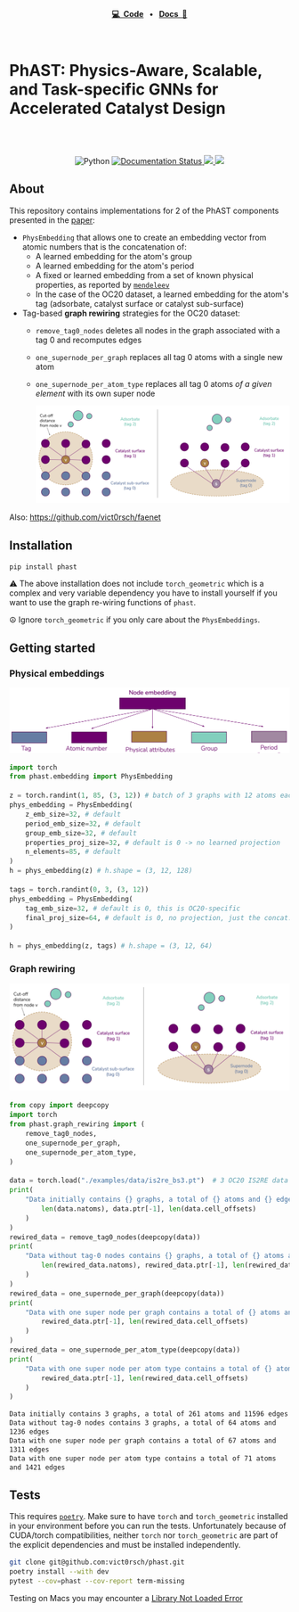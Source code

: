 <p align="center">
<br/>
<strong><a href="https://github.com/vict0rsch/phast" target="_blank">💻&nbsp;&nbsp;Code</a></strong>
<strong>&nbsp;&nbsp;•&nbsp;&nbsp;</strong>
<strong><a href="https://phast.readthedocs.io/" target="_blank">Docs&nbsp;&nbsp;📑</a></strong>
</p>

<br/>

# PhAST: Physics-Aware, Scalable, and Task-specific GNNs for Accelerated Catalyst Design
<br/><br/>
<p align="center">
    <a>
	    <img src='https://img.shields.io/badge/python-3.8%2B-blue' alt='Python' />
	</a>
	<a href='https://phast.readthedocs.io/en/latest/?badge=latest'>
    	<img src='https://readthedocs.org/projects/phast/badge/?version=latest' alt='Documentation Status' />
	</a>
    <a href="https://github.com/psf/black">
	    <img src='https://img.shields.io/badge/code%20style-black-black' />
	</a>
<a href="https://pytorch.org">
<img src="https://img.shields.io/badge/PyTorch-%23EE4C2C.svg?logo=PyTorch&logoColor=white"/>
</a>
</p>

## About

This repository contains implementations for 2 of the PhAST components presented in the [paper](https://arxiv.org/abs/2211.12020):

* `PhysEmbedding` that allows one to create an embedding vector from atomic numbers that is the concatenation of:
  * A learned embedding for the atom's group
  * A learned embedding for the atom's period
  * A fixed or learned embedding from a set of known physical properties, as reported by [`mendeleev`](https://mendeleev.readthedocs.io/en/stable/data.html#elements)
  * In the case of the OC20 dataset, a learned embedding for the atom's tag (adsorbate, catalyst surface or catalyst sub-surface)
* Tag-based **graph rewiring** strategies for the OC20 dataset:
  * `remove_tag0_nodes` deletes all nodes in the graph associated with a tag 0 and recomputes edges
  * `one_supernode_per_graph` replaces all tag 0 atoms with a single new atom
  * `one_supernode_per_atom_type` replaces all tag 0 atoms *of a given element* with its own super node

    <img src="https://raw.githubusercontent.com/vict0rsch/phast/main/examples/data/rewiring.png" width="600px" />

Also: https://github.com/vict0rsch/faenet

## Installation

```
pip install phast
```

⚠️ The above installation does not include `torch_geometric` which is a complex and very variable dependency you have to install yourself if you want to use the graph re-wiring functions of `phast`.

☮️ Ignore `torch_geometric` if you only care about the `PhysEmbeddings`.

## Getting started

### Physical embeddings

![Embedding illustration](https://raw.githubusercontent.com/vict0rsch/phast/main/examples/data/embedding.png)

```python
import torch
from phast.embedding import PhysEmbedding

z = torch.randint(1, 85, (3, 12)) # batch of 3 graphs with 12 atoms each
phys_embedding = PhysEmbedding(
    z_emb_size=32, # default
    period_emb_size=32, # default
    group_emb_size=32, # default
    properties_proj_size=32, # default is 0 -> no learned projection
    n_elements=85, # default
)
h = phys_embedding(z) # h.shape = (3, 12, 128)

tags = torch.randint(0, 3, (3, 12))
phys_embedding = PhysEmbedding(
    tag_emb_size=32, # default is 0, this is OC20-specific
    final_proj_size=64, # default is 0, no projection, just the concat. of embeds.
)

h = phys_embedding(z, tags) # h.shape = (3, 12, 64)
```

### Graph rewiring

![Rewiring illustration](https://raw.githubusercontent.com/vict0rsch/phast/main/examples/data/rewiring.png)

```python
from copy import deepcopy
import torch
from phast.graph_rewiring import (
    remove_tag0_nodes,
    one_supernode_per_graph,
    one_supernode_per_atom_type,
)

data = torch.load("./examples/data/is2re_bs3.pt")  # 3 OC20 IS2RE data samples
print(
    "Data initially contains {} graphs, a total of {} atoms and {} edges".format(
        len(data.natoms), data.ptr[-1], len(data.cell_offsets)
    )
)
rewired_data = remove_tag0_nodes(deepcopy(data))
print(
    "Data without tag-0 nodes contains {} graphs, a total of {} atoms and {} edges".format(
        len(rewired_data.natoms), rewired_data.ptr[-1], len(rewired_data.cell_offsets)
    )
)
rewired_data = one_supernode_per_graph(deepcopy(data))
print(
    "Data with one super node per graph contains a total of {} atoms and {} edges".format(
        rewired_data.ptr[-1], len(rewired_data.cell_offsets)
    )
)
rewired_data = one_supernode_per_atom_type(deepcopy(data))
print(
    "Data with one super node per atom type contains a total of {} atoms and {} edges".format(
        rewired_data.ptr[-1], len(rewired_data.cell_offsets)
    )
)
```

```
Data initially contains 3 graphs, a total of 261 atoms and 11596 edges
Data without tag-0 nodes contains 3 graphs, a total of 64 atoms and 1236 edges
Data with one super node per graph contains a total of 67 atoms and 1311 edges
Data with one super node per atom type contains a total of 71 atoms and 1421 edges
```

## Tests

This requires [`poetry`](https://python-poetry.org/docs/). Make sure to have `torch` and `torch_geometric` installed in your environment before you can run the tests. Unfortunately because of CUDA/torch compatibilities, neither `torch` nor `torch_geometric` are part of the explicit dependencies and must be installed independently.

```bash
git clone git@github.com:vict0rsch/phast.git
poetry install --with dev
pytest --cov=phast --cov-report term-missing
```

Testing on Macs you may encounter a [Library Not Loaded Error](https://github.com/pyg-team/pytorch_geometric/issues/6530)
